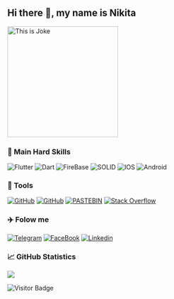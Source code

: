 <!-- [![Header](https://github.com/andromaquehere/andromaquehere/blob/main/assets/ANDROMAQUE-github.png)](https://github.com/andromaquehere) -->

## Hi there 👋, my name is Nikita

<img height="250" alt="This is Joke" src= "https://github.com/andromaquehere/andromaquehere/blob/main/assets/eatsleep.png"/>

### 💼 Main Hard Skills

![Flutter](https://img.shields.io/badge/-Flutter-0d1117?style=for-the-badge&logo=flutter&logoColor=45d1fd)
![Dart](https://img.shields.io/badge/-Dart-0d1117?style=for-the-badge&logo=dart&logoColor=0175c2)
![FireBase](https://img.shields.io/badge/-FireBase-0d1117?style=for-the-badge&logo=firebase&logoColor=)
![SOLID](https://img.shields.io/badge/-SOLID-0d1117?style=for-the-badge&logo=SOLID&logoColor=)
![IOS](https://img.shields.io/badge/-iOS-0d1117?style=for-the-badge&logo=IOS&logoColor=)
![Android](https://img.shields.io/badge/-Android-0d1117?style=for-the-badge&logo=Android&logoColor=)

<!-- ![Python](https://img.shields.io/badge/-Python-0d1117?style=for-the-badge&logo=Python&logoColor=306998)
![Django](https://img.shields.io/badge/-Django-0d1117?style=for-the-badge&logo=Django&logoColor=0c4b33)
![PostgreSQL](https://img.shields.io/badge/-PostgreSQL-0d1117?style=for-the-badge&logo=PostgreSQL&logoColor=336791) -->

<!-- <details>
<summary>More Skills</summary> -->

<!-- ### 🏰 Architectural pattern -->

### 🧰 Tools

[![GitHub](https://img.shields.io/badge/-GitHub-0d1117?style=for-the-badge&logo=GitHub&logoColor=white)](https://github.com/andromaquehere)
[![GitHub](https://img.shields.io/badge/-GitLub-0d1117?style=for-the-badge&logo=gitlab&logoColor=white)](https://gitlab.com/ANDROMAQUE)
[![PASTEBIN](https://img.shields.io/badge/-PASTEBIN-0d1117?style=for-the-badge&logo=PASTEBIN&logoColor=)](https://pastebin.com/u/ANDROMAQUE)
[![Stack Overflow](https://img.shields.io/badge/-Stackoverflow-0d1117?style=for-the-badge&logo=stack-overflow&logoColor=FE7A16)](https://stackoverflow.com/users/17829956/)
<!-- [![Google](https://img.shields.io/badge/-Google-0d1117?style=for-the-badge&logo=Google&logoColor=4587f4)](https://www.google.com/) -->

<!-- </details> -->

### ✈️ Folow me

[![Telegram](https://img.shields.io/badge/-Telegram-0d1117?style=for-the-badge&logo=Telegram&logoColor=2CA5E0)](https://t.me/andromaquehere)
[![FaceBook](https://img.shields.io/badge/-FaceBook-0d1117?style=for-the-badge&logo=FaceBook&logoColor=1877f2)](https://www.facebook.com/nikita.gribkov.14)
[![Linkedin](https://img.shields.io/badge/-Linkedin-0d1117?style=for-the-badge&logo=Linkedin&logoColor=0a66c2)](https://www.linkedin.com/feed/?trk=onboarding-landing)

<!-- ### Spotify playing

[![Spotify](https://music-on-github.vercel.app/api/spotify/?background_color=8b0000&border_color=ffffff)](https://open.spotify.com/user/ht7o2kog4bh14rj6xcfyzz72h) -->

### 📈 GitHub Statistics

<!-- <img height="165" align="left" src="https://github-readme-stats.vercel.app/api?username=andromaquehere&count_private=true&include_all_commits=true&theme=dark&show_icons=true" /> -->
<img src="https://github-readme-stats.vercel.app/api/top-langs/?username=andromaquehere&layout=compact&theme=dark" />


![Visitor Badge](https://visitor-badge.laobi.icu/badge?page_id=andromaquehere)
